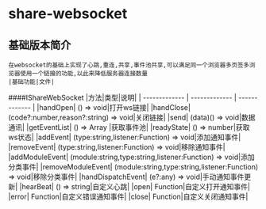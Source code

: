 ﻿# share-websocket
## 基础版本简介
    在websocket的基础上实现了心跳,重连,共享,事件池共享,可以满足同一个浏览器多页签多浏览器使用一个链接的功能,以此来降低服务器连接数量
    |基础功能|文件|
####IShareWebSocket
|方法|类型|说明|
| ------------- | ------------- | ------------- |
|handOpen| () => void|打开ws链接|
|handClose| (code?:number,reason?:string) => void|关闭链接|
|send| (data)() => void|数据通讯|
|getEventList| () => Array<IEventPool> |获取事件池|
|readyState| () => number|获取ws状态|
|addEvent| (type:string,listener:Function) => void|添加通知事件|
|removeEvent| (type:string,listener:Function) => void|移除通知事件|
|addModuleEvent| (module:string,type:string,listener:Function) => void|添加分类事件|
|removeModuleEvent| (module:string,type:string,listener:Function) => void|移除分类事件|
|handDispatchEvent| (e?:any) => void|手动通知事件更新|
|hearBeat| () => string|自定义心跳|
|open| Function|自定义打开通知事件|
|error| Function|自定义错误通知事件|
|close| Function|自定义关闭通知事件|

